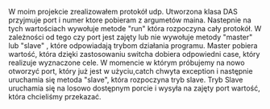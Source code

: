 W moim projekcie zrealizowałem protokół udp.
Utworzona klasa DAS przyjmuje port i numer ktore pobieram z argumetów maina.
Nastepnie na tych wartościach wywołuje metode "run" która rozpoczyna cały protokół.
W zależności od tego czy port jest zajęty lub nie wywołuje metody "master" lub "slave" ,
które odpowiadają trybom działania programu.
Master pobiera wartość, która dzięki zastosowaniu switcha dobiera odpowiedni case, który realizuje wyznaczone cele.
W momencie w którym próbujemy na nowo otworzyć port, który już jest w użyciu,catch chwyta exception i następnie
uruchamia się metoda "slave", która rozpoczyna tryb slave. 
Tryb Slave uruchamia się na losowo dostępnym porcie i wysyła na zajęty port wartość, która chcieliśmy przekazać.
